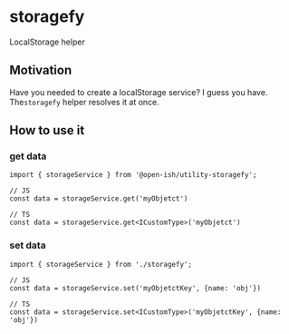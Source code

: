 # storagefy

LocalStorage helper

## Motivation

Have you needed to create a localStorage service? I guess you have. The`storagefy` helper resolves it at once.

## How to use it

### get data

```TS
import { storageService } from '@open-ish/utility-storagefy';

// JS
const data = storageService.get('myObjetct')

// TS
const data = storageService.get<ICustomType>('myObjetct')
```

### set data

```TS
import { storageService } from './storagefy';

// JS
const data = storageService.set('myObjetctKey', {name: 'obj'})

// TS
const data = storageService.set<ICustomType>('myObjetctKey', {name: 'obj'})
```
